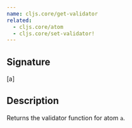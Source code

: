 ```yaml
---
name: cljs.core/get-validator
related:
  - cljs.core/atom
  - cljs.core/set-validator!
---
```


## Signature
[a]


## Description

Returns the validator function for atom `a`.
